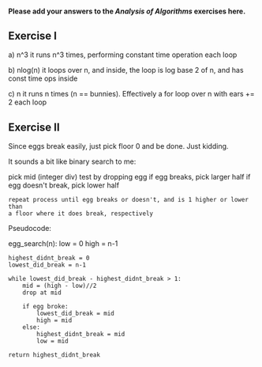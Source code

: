 #### Please add your answers to the ***Analysis of  Algorithms*** exercises here.

## Exercise I

a) n^3 
   it runs n^3 times, performing constant time operation each loop


b) nlog(n)
   it loops over n, and inside, the loop is log base 2 of n, and has const time ops inside


c) n
   it runs n times (n == bunnies). Effectively a for loop over n with ears += 2 each loop

## Exercise II

Since eggs break easily, just pick floor 0 and be done.
Just kidding.

It sounds a bit like binary search to me:

pick mid (integer div)
    test by dropping egg
    if egg breaks, pick larger half
    if egg doesn't break, pick lower half

    repeat process until egg breaks or doesn't, and is 1 higher or lower than
    a floor where it does break, respectively

Pseudocode:

egg_search(n):
    low = 0
    high = n-1

    highest_didnt_break = 0
    lowest_did_break = n-1

    while lowest_did_break - highest_didnt_break > 1:
        mid = (high - low)//2
        drop at mid

        if egg broke:
            lowest_did_break = mid
            high = mid
        else:
            highest_didnt_break = mid
            low = mid

    return highest_didnt_break
